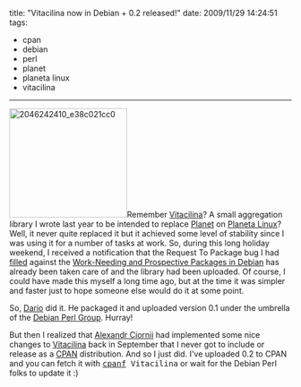 title: "Vitacilina now in Debian + 0.2 released!"
date: 2009/11/29 14:24:51
tags:
- cpan
- debian
- perl
- planet
- planeta linux
- vitacilina
---
<a href="http://damog.net/old/stereonaut/2009/11/2046242410_e38c021cc0.jpg"><img class="size-medium wp-image-1058 alignright" title="2046242410_e38c021cc0" src="http://damog.net/old/stereonaut/2009/11/2046242410_e38c021cc0-300x279.jpg" alt="2046242410_e38c021cc0" width="210" height="195" /></a>Remember <a href="http://stereonaut.net/quick-feed-aggregation-with-vitacilina/">Vitacilina</a>? A small aggregation library I wrote last year to be intended to replace <a href="http://planetplanet.org">Planet</a> on <a href="http://planetalinux.org">Planeta Linux</a>? Well, it never quite replaced it but it achieved some level of stability since I was using it for a number of tasks at work. So, during this long holiday weekend, I received a notification that the Request To Package bug I had <a href="http://bugs.debian.org/cgi-bin/bugreport.cgi?bug=513772">filled</a> against the <a href="http://www.debian.org/devel/wnpp/">Work-Needing and Prospective Packages in Debian</a> has already been taken care of and the library had been uploaded. Of course, I could have made this myself a long time ago, but at the time it was simpler and faster just to hope someone else would do it at some point.

So, <a href="http://qa.debian.org/developer.php?login=debian@midworld.net">Dario</a> did it. He packaged it and uploaded version 0.1 under the umbrella of the <a href="http://pkg-perl.alioth.debian.org/">Debian Perl Group</a>. Hurray!

But then I realized that <a href="http://chorny.net/">Alexandr Ciornii</a> had implemented some nice changes to <a href="http://github.com/damog/vitacilina">Vitacilina</a> back in September that I never got to include or release as a <a href="http://search.cpan.org/">CPAN</a> distribution. And so I just did. I've uploaded 0.2 to CPAN and you can fetch it with <tt><a href="http://search.cpan.org/~miyagawa/App-CPAN-Fresh-0.07/cpanf">cpanf</a> Vitacilina</tt> or wait for the Debian Perl folks to update it :)
